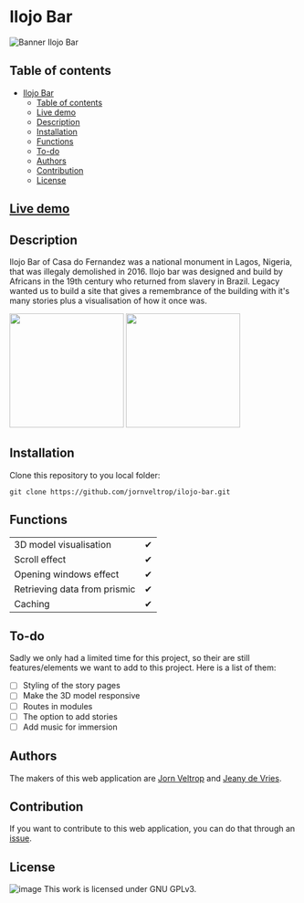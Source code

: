 # Ilojo Bar

![Banner Ilojo Bar](https://user-images.githubusercontent.com/74248007/175300137-1d406f5c-963d-4eb5-9f68-42d601644fa2.jpg)

## Table of contents
- [Ilojo Bar](#ilojo-bar)
  - [Table of contents](#table-of-contents)
  - [Live demo](#live-demo)
  - [Description](#description)
  - [Installation](#installation)
  - [Functions](#functions)
  - [To-do](#to-do)
  - [Authors](#authors)
  - [Contribution](#contribution)
  - [License](#license)

## [Live demo](http://ilojo-bar.herokuapp.com/)

## Description
Ilojo Bar of Casa do Fernandez was a national monument in Lagos, Nigeria, that was illegaly demolished in 2016. Ilojo bar was designed and build by Africans in the 19th century who returned from slavery in Brazil. Legacy wanted us to build a site that gives a remembrance of the building with it's many stories plus a visualisation of how it once was.

<img src="https://user-images.githubusercontent.com/44086608/175311012-25f9715e-c25b-4858-a1e6-6525277077e5.png" height="200"/> <img src="https://user-images.githubusercontent.com/44086608/175311129-5ab3a7b3-9bf3-4172-8d5b-fc4bdf80ba4b.png" height="200"/>

## Installation
Clone this repository to you local folder:
```
git clone https://github.com/jornveltrop/ilojo-bar.git
```

## Functions
|                                                                   |     |
| ----------------------------------------------------------------- | --- |
|     3D model visualisation                                        | ✔   |
|     Scroll effect                                                 | ✔   |
|     Opening windows effect                                        | ✔   |
|     Retrieving data from prismic                                  | ✔   |
|     Caching                                                       | ✔   |



## To-do
Sadly we only had a limited time for this project, so their are still features/elements we want to add to this project. Here is a list of them: 
- [ ] Styling of the story pages
- [ ] Make the 3D model responsive
- [ ] Routes in modules
- [ ] The option to add stories
- [ ] Add music for immersion

## Authors
The makers of this web application are [Jorn Veltrop](https://github.com/jornveltrop) and [Jeany de Vries](https://github.com/JeanyDeVries).

## Contribution
If you want to contribute to this web application, you can do that through an [issue](https://github.com/jornveltrop/ilojo-bar/issues).

## License
![image](https://user-images.githubusercontent.com/44086608/175332292-9de876e3-8886-4f3b-8463-51958dca3b23.png)
This work is licensed under GNU GPLv3.

